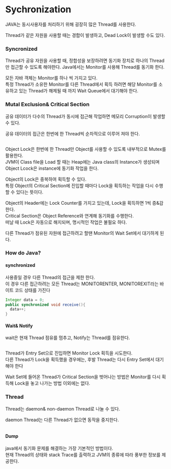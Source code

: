 # Sychronization

JAVA는 동시사용자를 처리하기 위해 굉장히 많은 Thread를 사용한다.

Thread가 같은 자원을 사용할 때는 경합이 발생하고, Dead Lock이 발생할 수도 있다.

### Syncronized

Thread가 공유 자원을 사용할 때, 정합성을 보장하려면 동기화 장치로 하나의 Thread만 접근할 수 있도록 해야한다. Java에서는 Monitor를 사용해 Thread를 동기화 한다.

모든 자바 객체는 Monitor를 하나 씩 가지고 있다.\
특정 Thread가 소유한 Monitor를 다른 Thread에서 획득 하려면 해당 Monitor를 소유하고 있는 Thread가 해제될 때 까지 Wait Queue에서 대기해야 한다.

### Mutal Exclusion& Critical Section

공유 데이터가 다수의 Thread가 동시에 접근해 작업하면 메모리 Corruption이 발생할 수 있다.

공유 데이터의 접근은 한번에 한 Thread씩 순차적으로 이루어 져야 한다.

<img src="../../.gitbook/assets/file.drawing (12).svg" alt="" class="gitbook-drawing">

Object Lock은 한번에 한 Thread만 Object를 사용할 수 있도록 내부적으로 Mutex를 활용한다.\
JVM이 Class file을 Load 할 때는 Heap에는 Java class의 Instance가 생성되며 Object Lcock은 instance에 동기화 작업을 한다.

Object의 Lock은 중복하여 획득할 수 있다.\
특정 Object의 Critical Section에 진입할 때마다 Lock을 획득하는 작업을 다시 수행할 수 있다는 뜻이다.

Object의 Header에는 Lock Counter를 가지고 있는데, Lock을 획득하면 1씩 증&감 한다.\
Critical Section은 Object Reference와 연계해 동기화를 수행한다.\
떠날 때 Lock은 자동으로 해지되며, 명시적인 작업은 불필요 하다.

다른 Thread가 점유된 자원에 접근하려고 할땐 Monitor의 Wait Set에서 대기하게 된다.

### How do Java?

#### synchronized

사용중일 경우 다른 Thread의 접근을 제한 한다.\
이 경우 다른 접근하려는 모든 Thread는 MONITORENTER, MONITOREXIT라는 바이트 코드 상태를 가진다

```java
Integer data = 0;
public synchronized void receive(){
  data++;
}
```

#### Wait& Notify&#x20;

&#x20;wait은 현재 Thread 점유를 멈추고, Notify는 Thread를 점유한다.

<img src="../../.gitbook/assets/file.drawing (7).svg" alt="" class="gitbook-drawing">

Thread가 Entry Set으로 진입하면 Monitor Lock 획득을 시도한다. \
다른 Thread가 Lock을 획득했을 경우에는, 후발 Thread는 다시 Entry Set에서 대기해야 한다

Wait Set에 들어온 Thread가 Critical Section을 벗어나는 방법은 Monitor를 다시 획득해 Lock을 놓고 나가는 방법 이외에는 없다.

### Thread

Thread는 daemon& non-daemon Thread로 나눌 수 있다.

daemon Thread는 다른 Thread가 없으면 동작을 중지한다.

<img src="../../.gitbook/assets/file.drawing (15).svg" alt="" class="gitbook-drawing">

#### Dump

java에서 동기화 문제를 해결하는 가장 기본적인 방법이다. \
현재 Thread의 상태와 stack Trace를 출력하고 JVM의 종류에 따라 풍부한 정보를 제공한다.

